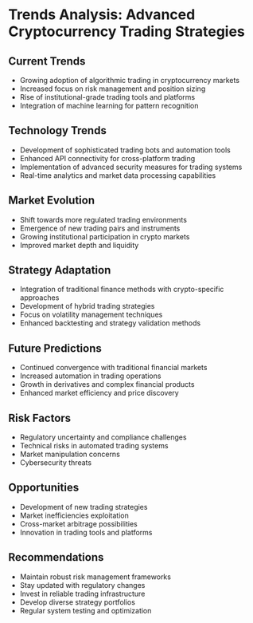 # Trends Analysis: Advanced Cryptocurrency Trading Strategies

## Current Trends
- Growing adoption of algorithmic trading in cryptocurrency markets
- Increased focus on risk management and position sizing
- Rise of institutional-grade trading tools and platforms
- Integration of machine learning for pattern recognition

## Technology Trends
- Development of sophisticated trading bots and automation tools
- Enhanced API connectivity for cross-platform trading
- Implementation of advanced security measures for trading systems
- Real-time analytics and market data processing capabilities

## Market Evolution
- Shift towards more regulated trading environments
- Emergence of new trading pairs and instruments
- Growing institutional participation in crypto markets
- Improved market depth and liquidity

## Strategy Adaptation
- Integration of traditional finance methods with crypto-specific approaches
- Development of hybrid trading strategies
- Focus on volatility management techniques
- Enhanced backtesting and strategy validation methods

## Future Predictions
- Continued convergence with traditional financial markets
- Increased automation in trading operations
- Growth in derivatives and complex financial products
- Enhanced market efficiency and price discovery

## Risk Factors
- Regulatory uncertainty and compliance challenges
- Technical risks in automated trading systems
- Market manipulation concerns
- Cybersecurity threats

## Opportunities
- Development of new trading strategies
- Market inefficiencies exploitation
- Cross-market arbitrage possibilities
- Innovation in trading tools and platforms

## Recommendations
- Maintain robust risk management frameworks
- Stay updated with regulatory changes
- Invest in reliable trading infrastructure
- Develop diverse strategy portfolios
- Regular system testing and optimization